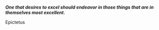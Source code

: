 _**One that desires to excel should endeavor in those things that are in themselves most excellent.**_

Epictetus